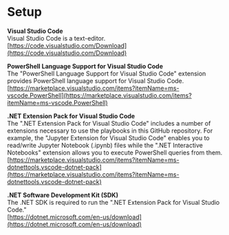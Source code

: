 # Setup

**Visual Studio Code**  
Visual Studio Code is a text-editor.  
[https://code.visualstudio.com/Download](https://code.visualstudio.com/Download)  

**PowerShell Language Support for Visual Studio Code**  
The "PowerShell Language Support for Visual Studio Code" extension provides PowerShell language support for Visual Studio Code.  
[https://marketplace.visualstudio.com/items?itemName=ms-vscode.PowerShell](https://marketplace.visualstudio.com/items?itemName=ms-vscode.PowerShell)

**.NET Extension Pack for Visual Studio Code**  
The ".NET Extension Pack for Visual Studio Code" includes a number of extensions necessary to use the playbooks in this GitHub repository. For example, the "Jupyter Extension for Visual Studio Code" enables you to read/write Jupyter Notebook (.ipynb) files while the ".NET Interactive Notebooks" extension allows you to execute PowerShell queries from them.  
[https://marketplace.visualstudio.com/items?itemName=ms-dotnettools.vscode-dotnet-pack](https://marketplace.visualstudio.com/items?itemName=ms-dotnettools.vscode-dotnet-pack)

**.NET Software Development Kit (SDK)**  
The .NET SDK is required to run the ".NET Extension Pack for Visual Studio Code."    
[https://dotnet.microsoft.com/en-us/download](https://dotnet.microsoft.com/en-us/download)  
